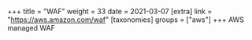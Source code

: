 +++
title = "WAF"
weight = 33
date = 2021-03-07
[extra]
link = "https://aws.amazon.com/waf"
[taxonomies]
groups = ["aws"]
+++
AWS managed WAF

